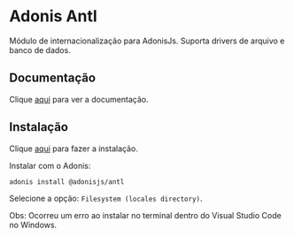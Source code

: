 # Adonis Antl

Módulo de internacionalização para AdonisJs. Suporta drivers de arquivo e banco de dados.

## Documentação

Clique [aqui](https://github.com/adonisjs/adonis-antl) para ver a documentação.

## Instalação

Clique [aqui](https://www.npmjs.com/package/@adonisjs/antl) para fazer a instalação.

Instalar com o Adonis:

```
adonis install @adonisjs/antl
```

Selecione a opção: `Filesystem (locales directory)`.

Obs: Ocorreu um erro ao instalar no terminal dentro do Visual Studio Code no Windows.

